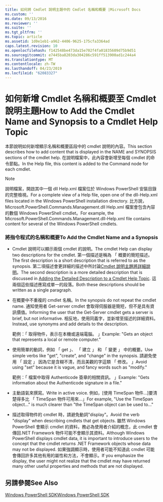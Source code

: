 ```yaml
---
title: 如何將 Cmdlet 說明主題中的 Cmdlet 名稱和概要 |Microsoft Docs
ms.custom: ''
ms.date: 09/13/2016
ms.reviewer: ''
ms.suite: ''
ms.tgt_pltfrm: ''
ms.topic: article
ms.assetid: 1d0e1eb1-a962-4406-9625-175cfa3364ad
caps.latest.revision: 10
ms.openlocfilehash: f142548be473da15e702f4fa01835609d75b9d51
ms.sourcegitcommit: e7445ba8203da304286c591ff513900ad1c244a4
ms.translationtype: MT
ms.contentlocale: zh-TW
ms.lasthandoff: 04/23/2019
ms.locfileid: "62083327"
---
```

# <a name="how-to-add-the-cmdlet-name-and-synopsis-to-a-cmdlet-help-topic"></a><span data-ttu-id="4a912-102">如何新增 Cmdlet 名稱和概要至 Cmdlet 說明主題</span><span class="sxs-lookup"><span data-stu-id="4a912-102">How to Add the Cmdlet Name and Synopsis to a Cmdlet Help Topic</span></span>

<span data-ttu-id="4a912-103">本節說明如何新增顯示名稱和概要區段中的 cmdlet 說明的內容。</span><span class="sxs-lookup"><span data-stu-id="4a912-103">This section describes how to add content that is displayed in the NAME and SYNOPSIS sections of the cmdlet help.</span></span> <span data-ttu-id="4a912-104">在說明檔案中，此內容會新增至每個 cmdlet 的命令節點。</span><span class="sxs-lookup"><span data-stu-id="4a912-104">In the Help file, this content is added to the Command node for each cmdlet.</span></span>

> [!NOTE]
> <span data-ttu-id="4a912-105">說明檔案，開啟其中一個 dll Help.xml 檔案位於 Windows PowerShell 安裝目錄的完整檢視。</span><span class="sxs-lookup"><span data-stu-id="4a912-105">For a complete view of a Help file, open one of the dll-Help.xml files located in the Windows PowerShell installation directory.</span></span> <span data-ttu-id="4a912-106">比方說，Microsoft.PowerShell.Commands.Management.dll Help.xml 檔案會包含內容的數個 Windows PowerShell cmdlet。</span><span class="sxs-lookup"><span data-stu-id="4a912-106">For example, the Microsoft.PowerShell.Commands.Management.dll-Help.xml file contains content for several of the Windows PowerShell cmdlets.</span></span>

### <a name="to-add-the-cmdlet-name-and-a-synopsis"></a><span data-ttu-id="4a912-107">將指令程式的名稱和概要</span><span class="sxs-lookup"><span data-stu-id="4a912-107">To Add the Cmdlet Name and a Synopsis</span></span>

- <span data-ttu-id="4a912-108">Cmdlet 說明可以顯示兩個 cmdlet 的說明。</span><span class="sxs-lookup"><span data-stu-id="4a912-108">The cmdlet Help can display two descriptions for the cmdlet.</span></span> <span data-ttu-id="4a912-109">第一個描述是稱為 「 概要的簡短描述。</span><span class="sxs-lookup"><span data-stu-id="4a912-109">The first description is a short description that is referred to as the synopsis.</span></span> <span data-ttu-id="4a912-110">第二項描述會更詳細的描述中所討論[Cmdlet 說明主題將詳細說明](./how-to-add-a-cmdlet-description.md)。</span><span class="sxs-lookup"><span data-stu-id="4a912-110">The second description is a more detailed description that is discussed in [Adding the Detailed Description to a Cmdlet Help Topic](./how-to-add-a-cmdlet-description.md).</span></span> <span data-ttu-id="4a912-111">這兩個這些描述應寫成單一的段落。</span><span class="sxs-lookup"><span data-stu-id="4a912-111">Both these descriptions should be written as a single paragraph.</span></span>

- <span data-ttu-id="4a912-112">在概要中不重複的 cmdlet 名稱。</span><span class="sxs-lookup"><span data-stu-id="4a912-112">In the synopsis do not repeat the cmdlet name.</span></span> <span data-ttu-id="4a912-113">通知使用者 Get-server cmdlet 會取得伺服器是簡短，但不是具有資訊價值。</span><span class="sxs-lookup"><span data-stu-id="4a912-113">Informing the user that the Get-Server cmdlet gets a server is brief, but not informative.</span></span> <span data-ttu-id="4a912-114">相反地，使用同義字，並新增至描述的詳細資料。</span><span class="sxs-lookup"><span data-stu-id="4a912-114">Instead, use synonyms and add details to the description.</span></span>

  <span data-ttu-id="4a912-115">範例：「 取得物件，表示在本機或遠端電腦。 」</span><span class="sxs-lookup"><span data-stu-id="4a912-115">Example: "Gets an object that represents a local or remote computer."</span></span>

- <span data-ttu-id="4a912-116">使用簡單的動詞，例如 「 get 」、 「 建立 」 和 「 變更 」 中的概要。</span><span class="sxs-lookup"><span data-stu-id="4a912-116">Use simple verbs like "get", "create", and "change" in the synopsis.</span></span> <span data-ttu-id="4a912-117">請避免使用 「 設定 」 因為它是含糊不清，而且美觀的字這類 「 修改。 」</span><span class="sxs-lookup"><span data-stu-id="4a912-117">Avoid using "set" because it is vague, and fancy words such as "modify."</span></span>

  <span data-ttu-id="4a912-118">範例：「 檔案中取得 Authenticode 簽章的相關資訊。 」</span><span class="sxs-lookup"><span data-stu-id="4a912-118">Example: "Gets information about the Authenticode signature in a file."</span></span>

- <span data-ttu-id="4a912-119">主動語氣來撰寫。</span><span class="sxs-lookup"><span data-stu-id="4a912-119">Write in active voice.</span></span> <span data-ttu-id="4a912-120">例如，[使用 TimeSpan 物件...]要清楚得多比 「 TimeSpan 物件可用來...」</span><span class="sxs-lookup"><span data-stu-id="4a912-120">For example, "Use the TimeSpan object..." is much clearer than "the TimeSpan object can be used to..."</span></span>

- <span data-ttu-id="4a912-121">描述取得物件的 cmdlet 時，請避免動詞"display"。</span><span class="sxs-lookup"><span data-stu-id="4a912-121">Avoid the verb "display" when describing cmdlets that get objects.</span></span> <span data-ttu-id="4a912-122">雖然 Windows PowerShell 會顯示 cmdlet 的資料，務必為使用者介紹的概念，此 cmdlet 會傳回.NET Framework 物件可能不會顯示其資料。</span><span class="sxs-lookup"><span data-stu-id="4a912-122">Although Windows PowerShell displays cmdlet data, it is important to introduce users to the concept that the cmdlet returns .NET Framework objects whose data may not be displayed.</span></span> <span data-ttu-id="4a912-123">如果強調顯示時，使用者可能不知道此 cmdlet 可能會傳回許多其他有用的屬性和方法，不會顯示。</span><span class="sxs-lookup"><span data-stu-id="4a912-123">If you emphasize the display, the user might not realize that the cmdlet may have returned many other useful properties and methods that are not displayed.</span></span>

## <a name="see-also"></a><span data-ttu-id="4a912-124">另請參閱</span><span class="sxs-lookup"><span data-stu-id="4a912-124">See Also</span></span>

 [<span data-ttu-id="4a912-125">Windows PowerShell SDK</span><span class="sxs-lookup"><span data-stu-id="4a912-125">Windows PowerShell SDK</span></span>](../windows-powershell-reference.md)